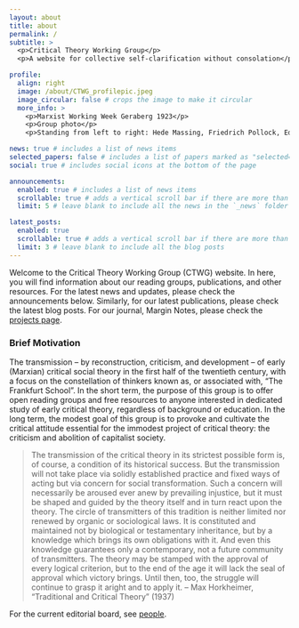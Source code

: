 ```yaml
---
layout: about
title: about
permalink: /
subtitle: > 
  <p>Critical Theory Working Group</p>
  <p>A website for collective self-clarification without consolation</p>

profile:
  align: right
  image: /about/CTWG_profilepic.jpeg
  image_circular: false # crops the image to make it circular
  more_info: >
    <p>Marxist Working Week Geraberg 1923</p>
    <p>Group photo</p>
    <p>Standing from left to right: Hede Massing, Friedrich Pollock, Eduard Ludwig Alexander, Konstantin Zetkin, Georg Lukács, Julian Gumperz, Richard Sorge, Karl Alexander (child), Felix Weil, unknown; sitting: Karl August Wittfogel, Rose Wittfogel, unknown, Christiane Sorge, Karl Korsch, Hedda Korsch, Käthe Weil, Margarete Lissauer, Bela Fogarasi, Gertrud Alexander</p>

news: true # includes a list of news items
selected_papers: false # includes a list of papers marked as "selected={true}"
social: true # includes social icons at the bottom of the page

announcements:
  enabled: true # includes a list of news items
  scrollable: true # adds a vertical scroll bar if there are more than 3 news items
  limit: 5 # leave blank to include all the news in the `_news` folder

latest_posts:
  enabled: true
  scrollable: true # adds a vertical scroll bar if there are more than 3 new posts items
  limit: 3 # leave blank to include all the blog posts
---
```


Welcome to the Critical Theory Working Group (CTWG) website. In here, you will find information about our reading groups, publications, and other resources. For the latest news and updates, please check the announcements below. Similarly, for our latest publications, please check the latest blog posts. For our journal, Margin Notes, please check the <a href='/projects'>projects page</a>.

### Brief Motivation

The transmission – by reconstruction, criticism, and development – of early (Marxian) critical social theory in the first half of the twentieth century, with a focus on the constellation of thinkers known as, or associated with, “The Frankfurt School”. In the short term, the purpose of this group is to offer open reading groups and free resources to anyone interested in dedicated study of early critical theory, regardless of background or education. In the long term, the modest goal of this group is to provoke and cultivate the critical attitude essential for the immodest project of critical theory: the criticism and abolition of capitalist society.

> The transmission of the critical theory in its strictest possible form is, of course, a condition of its historical success. But the transmission will not take place via solidly established practice and fixed ways of acting but via concern for social transformation. Such a concern will necessarily be aroused ever anew by prevailing injustice, but it must be shaped and guided by the theory itself and in turn react upon the theory. The circle of transmitters of this tradition is neither limited nor renewed by organic or sociological laws. It is constituted and maintained not by biological or testamentary inheritance, but by a knowledge which brings its own obligations with it. And even this knowledge guarantees only a contemporary, not a future community of transmitters. The theory may be stamped with the approval of every logical criterion, but to the end of the age it will lack the seal of approval which victory brings. Until then, too, the struggle will continue to grasp it aright and to apply it. 
> – Max Horkheimer, “Traditional and Critical Theory” (1937)

For the current editorial board, see <a href='/people'>people</a>.